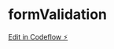 # formValidation

[Edit in Codeflow ⚡️](https://stackblitz.com/~/github.com/CodeBustler/formValidation)